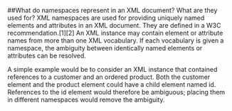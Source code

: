##What do namespaces represent in an XML document? What are they used for?
XML namespaces are used for providing uniquely named elements and attributes in an XML document. They are defined in a W3C recommendation.[1][2] An XML instance may contain element or attribute names from more than one XML vocabulary. If each vocabulary is given a namespace, the ambiguity between identically named elements or attributes can be resolved.

A simple example would be to consider an XML instance that contained references to a customer and an ordered product. Both the customer element and the product element could have a child element named id. References to the id element would therefore be ambiguous; placing them in different namespaces would remove the ambiguity.
